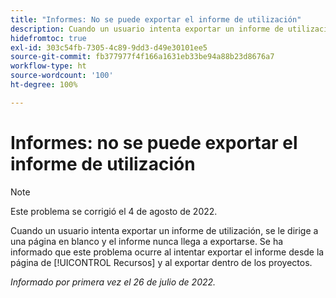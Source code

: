 ```yaml
---
title: "Informes: No se puede exportar el informe de utilización"
description: Cuando un usuario intenta exportar un informe de utilización, se le dirige a una página en blanco y el informe nunca llega a exportarse; se ha informado que este problema ocurre al intentar exportar el informe desde la página de [!UICONTROL Recursos] y al exportar dentro de los proyectos.
hidefromtoc: true
exl-id: 303c54fb-7305-4c89-9dd3-d49e30101ee5
source-git-commit: fb377977f4f166a1631eb33be94a88b23d8676a7
workflow-type: ht
source-wordcount: '100'
ht-degree: 100%

---
```


# Informes: no se puede exportar el informe de utilización

>[!NOTE]
>
>Este problema se corrigió el 4 de agosto de 2022.

Cuando un usuario intenta exportar un informe de utilización, se le dirige a una página en blanco y el informe nunca llega a exportarse. Se ha informado que este problema ocurre al intentar exportar el informe desde la página de [!UICONTROL Recursos] y al exportar dentro de los proyectos.

_Informado por primera vez el 26 de julio de 2022._
